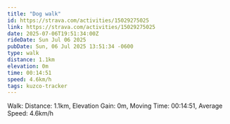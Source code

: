 ```yaml
---
title: "Dog walk"
id: https://strava.com/activities/15029275025
link: https://strava.com/activities/15029275025
date: 2025-07-06T19:51:34:00Z
rideDate: Sun Jul 06 2025
pubDate: Sun, 06 Jul 2025 13:51:34 -0600
type: walk
distance: 1.1km
elevation: 0m
time: 00:14:51
speed: 4.6km/h
tags: kuzco-tracker
---
```

Walk: Distance: 1.1km, Elevation Gain: 0m, Moving Time: 00:14:51, Average Speed: 4.6km/h